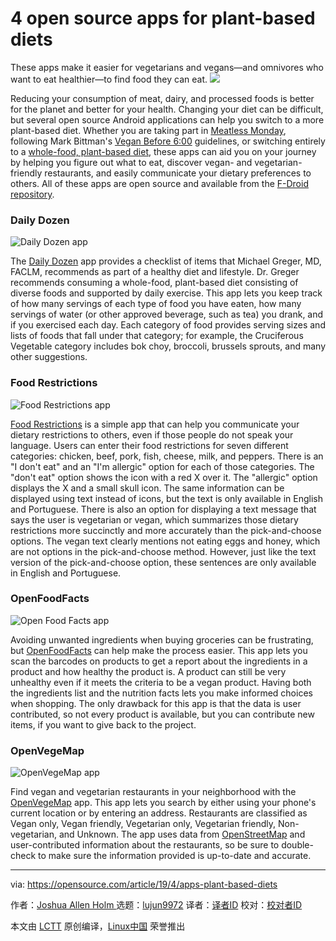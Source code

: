 [#]: collector: (lujun9972)
[#]: translator: (geekpi)
[#]: reviewer: ( )
[#]: publisher: ( )
[#]: url: ( )
[#]: subject: (4 open source apps for plant-based diets)
[#]: via: (https://opensource.com/article/19/4/apps-plant-based-diets)
[#]: author: (Joshua Allen Holm  https://opensource.com/users/holmja)

4 open source apps for plant-based diets
======
These apps make it easier for vegetarians and vegans—and omnivores who
want to eat healthier—to find food they can eat.
![][1]

Reducing your consumption of meat, dairy, and processed foods is better for the planet and better for your health. Changing your diet can be difficult, but several open source Android applications can help you switch to a more plant-based diet. Whether you are taking part in [Meatless Monday][2], following Mark Bittman's [Vegan Before 6:00][3] guidelines, or switching entirely to a [whole-food, plant-based diet][4], these apps can aid you on your journey by helping you figure out what to eat, discover vegan- and vegetarian-friendly restaurants, and easily communicate your dietary preferences to others. All of these apps are open source and available from the [F-Droid repository][5].

### Daily Dozen

![Daily Dozen app][6]

The [Daily Dozen][7] app provides a checklist of items that Michael Greger, MD, FACLM, recommends as part of a healthy diet and lifestyle. Dr. Greger recommends consuming a whole-food, plant-based diet consisting of diverse foods and supported by daily exercise. This app lets you keep track of how many servings of each type of food you have eaten, how many servings of water (or other approved beverage, such as tea) you drank, and if you exercised each day. Each category of food provides serving sizes and lists of foods that fall under that category; for example, the Cruciferous Vegetable category includes bok choy, broccoli, brussels sprouts, and many other suggestions.

### Food Restrictions

![Food Restrictions app][8]

[Food Restrictions][9] is a simple app that can help you communicate your dietary restrictions to others, even if those people do not speak your language. Users can enter their food restrictions for seven different categories: chicken, beef, pork, fish, cheese, milk, and peppers. There is an "I don't eat" and an "I'm allergic" option for each of those categories. The "don't eat" option shows the icon with a red X over it. The "allergic" option displays the X and a small skull icon. The same information can be displayed using text instead of icons, but the text is only available in English and Portuguese. There is also an option for displaying a text message that says the user is vegetarian or vegan, which summarizes those dietary restrictions more succinctly and more accurately than the pick-and-choose options. The vegan text clearly mentions not eating eggs and honey, which are not options in the pick-and-choose method. However, just like the text version of the pick-and-choose option, these sentences are only available in English and Portuguese.

### OpenFoodFacts

![Open Food Facts app][10]

Avoiding unwanted ingredients when buying groceries can be frustrating, but [OpenFoodFacts][11] can help make the process easier. This app lets you scan the barcodes on products to get a report about the ingredients in a product and how healthy the product is. A product can still be very unhealthy even if it meets the criteria to be a vegan product. Having both the ingredients list and the nutrition facts lets you make informed choices when shopping. The only drawback for this app is that the data is user contributed, so not every product is available, but you can contribute new items, if you want to give back to the project.

### OpenVegeMap

![OpenVegeMap app][12]

Find vegan and vegetarian restaurants in your neighborhood with the [OpenVegeMap][13] app. This app lets you search by either using your phone's current location or by entering an address. Restaurants are classified as Vegan only, Vegan friendly, Vegetarian only, Vegetarian friendly, Non-vegetarian, and Unknown. The app uses data from [OpenStreetMap][14] and user-contributed information about the restaurants, so be sure to double-check to make sure the information provided is up-to-date and accurate.

--------------------------------------------------------------------------------

via: https://opensource.com/article/19/4/apps-plant-based-diets

作者：[Joshua Allen Holm ][a]
选题：[lujun9972][b]
译者：[译者ID](https://github.com/译者ID)
校对：[校对者ID](https://github.com/校对者ID)

本文由 [LCTT](https://github.com/LCTT/TranslateProject) 原创编译，[Linux中国](https://linux.cn/) 荣誉推出

[a]: https://opensource.com/users/holmja
[b]: https://github.com/lujun9972
[1]: https://opensource.com/sites/default/files/styles/image-full-size/public/lead-images/rh_003588_01_rd3os.combacktoschoolserieshe_rh_041x_0.png?itok=tfg6_I78
[2]: https://www.meatlessmonday.com/
[3]: https://www.amazon.com/dp/0385344740/
[4]: https://nutritionstudies.org/whole-food-plant-based-diet-guide/
[5]: https://f-droid.org/
[6]: https://opensource.com/sites/default/files/uploads/daily_dozen.png (Daily Dozen app)
[7]: https://f-droid.org/en/packages/org.nutritionfacts.dailydozen/
[8]: https://opensource.com/sites/default/files/uploads/food_restrictions.png (Food Restrictions app)
[9]: https://f-droid.org/en/packages/br.com.frs.foodrestrictions/
[10]: https://opensource.com/sites/default/files/uploads/openfoodfacts.png (Open Food Facts app)
[11]: https://f-droid.org/en/packages/openfoodfacts.github.scrachx.openfood/
[12]: https://opensource.com/sites/default/files/uploads/openvegmap.png (OpenVegeMap app)
[13]: https://f-droid.org/en/packages/pro.rudloff.openvegemap/
[14]: https://www.openstreetmap.org/
